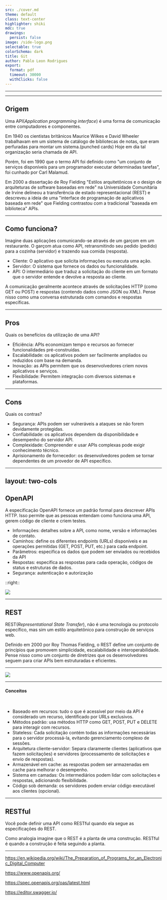 ```yaml
---
src: ./cover.md
theme: default
class: text-center
highlighter: shiki
mdc: true
drawings:
  persist: false
image: /side-logo.png
selectable: true
colorSchema: dark
title: Git
author: Pablo Leon Rodrigues
export:
  format: pdf
  timeout: 30000
  withClicks: false
---
```


---

<Toc maxDepth="2"></Toc>

---

## Origem

Uma API(*Application programming interface*) é uma forma de comunicação entre computadores e componentes.

Em 1940 os cientistas britânicos Maurice Wilkes e David Wheeler trabalhavam em um sistema de catálogo de bibliotecas 
de notas, que eram perfuradas para montar um sistema.(punched cards) Hoje em dia tal organização seria chamada de API.

Porém, foi em 1990 que o termo API foi definido como "um conjunto de serviços disponíveis para um programador executar
determinadas tarefas", foi cunhado por Carl Malamud.

Em 2000 a dissertação de Roy Fielding "Estilos arquitetônicos e o design de arquiteturas de software baseadas em rede"
na Universidade Comunitária de Irvine delineou a transferência de estado representacional (REST) e descreveu a
ideia de uma "interface de programação de aplicativos baseada em rede" que Fielding contrastou com a tradicional
"baseada em biblioteca" APIs.

---

## Como funciona?

Imagine duas aplicações comunicando-se através de um garçom em um restaurante. O garçom atua como API, retransmitindo 
seu pedido (pedido) para a cozinha (servidor) e trazendo sua comida (resposta). 

- Cliente: O aplicativo que solicita informações ou executa uma ação.
- Servidor: O sistema que fornece os dados ou funcionalidade.
- API: O intermediário que traduz a solicitação do cliente em um formato que o servidor entende e devolve a 
resposta ao cliente.

A comunicação geralmente acontece através de solicitações HTTP (como GET ou POST) e respostas (contendo dados 
como JSON ou XML). Pense nisso como uma conversa estruturada com comandos e respostas específicas.

---

## Pros

Quais os benefícios da utilização de uma API?

- Eficiência: APIs economizam tempo e recursos ao fornecer funcionalidades pré-construídas.
- Escalabilidade: os aplicativos podem ser facilmente ampliados ou reduzidos com base na demanda.
- Inovação: as APIs permitem que os desenvolvedores criem novos aplicativos e serviços.
- Flexibilidade: Permitem integração com diversos sistemas e plataformas.

---

## Cons

Quais os contras?

- Segurança: APIs podem ser vulneráveis a ataques se não forem devidamente protegidas.
- Confiabilidade: os aplicativos dependem da disponibilidade e desempenho do servidor API.
- Complexidade: Compreender e usar APIs complexas pode exigir conhecimento técnico.
- Aprisionamento de fornecedor: os desenvolvedores podem se tornar dependentes de um provedor de API específico.

---
layout: two-cols
---

## OpenAPI

A especificação OpenAPI fornece um padrão formal para descrever APIs HTTP.
Isso permite que as pessoas entendam como funciona uma API, gerem código de cliente e criem testes.

- Informações: detalhes sobre a API, como nome, versão e informações de contato. 
- Caminhos: define os diferentes endpoints (URLs) disponíveis e as operações permitidas (GET, POST,
PUT, etc.) para cada endpoint. 
- Parâmetros: especifica os dados que podem ser enviados ou recebidos da API
- Respostas: especifica as respostas para cada operação, códigos de status e estruturas de dados.
- Segurança: autenticação e autorização

::right::

<img class="m-auto -z-5 left-0 top-0 right-0 bottom-0 max-w-full max-h-full absolute" src="/openapi.png"/>

---

## REST

REST(*Representational State Transfer*), não é uma tecnologia ou protocolo específico, mas sim um estilo
arquitetônico para construção de serviços web. 

Definido em 2000 por Roy Thomas Fielding, o REST define um conjunto de princípios que promovem simplicidade,
escalabilidade e interoperabilidade. Pense nisso como um conjunto de diretrizes que os desenvolvedores
seguem para criar APIs bem estruturadas e eficientes.

---

<img class="m-auto -z-5 left-0 top-0 right-0 bottom-0 max-w-full max-h-full absolute" src="/restapi.png"/>


---

#### Conceitos
<br>

- Baseado em recursos: tudo o que é acessível por meio da API é considerado um recurso, 
identificado por URLs exclusivos.
- Métodos padrão: usa métodos HTTP como GET, POST, PUT e DELETE para interagir com recursos.
- Stateless: Cada solicitação contém todas as informações necessárias para o servidor processá-la,
evitando gerenciamento complexo de sessões.
- Arquitetura cliente-servidor: Separa claramente clientes (aplicativos que fazem solicitações)
e servidores (processamento de solicitações e envio de respostas).
- Armazenável em cache: as respostas podem ser armazenadas em cache para melhorar o desempenho.
- Sistema em camadas: Os intermediários podem lidar com solicitações e respostas, adicionando flexibilidade.
- Código sob demanda: os servidores podem enviar código executável aos clientes (opcional).

<!--
Simplicity: Easy to understand and implement due to its clear structure and use of standard methods.
Scalability: Stateless design allows APIs to handle high traffic volumes efficiently.
Interoperability: Promotes communication between diverse applications and platforms.
Maintainability: Clear separation of concerns makes APIs easier to update and maintain.
-->

---

## RESTful

Você pode definir uma API como RESTful quando ela segue as especificações do REST.

Como analogia imagine que o REST é a planta de uma construção. RESTful é quando a construção
é feita seguindo a planta.













---

https://en.wikipedia.org/wiki/The_Preparation_of_Programs_for_an_Electronic_Digital_Computer

https://www.openapis.org/

https://spec.openapis.org/oas/latest.html

https://editor.swagger.io/